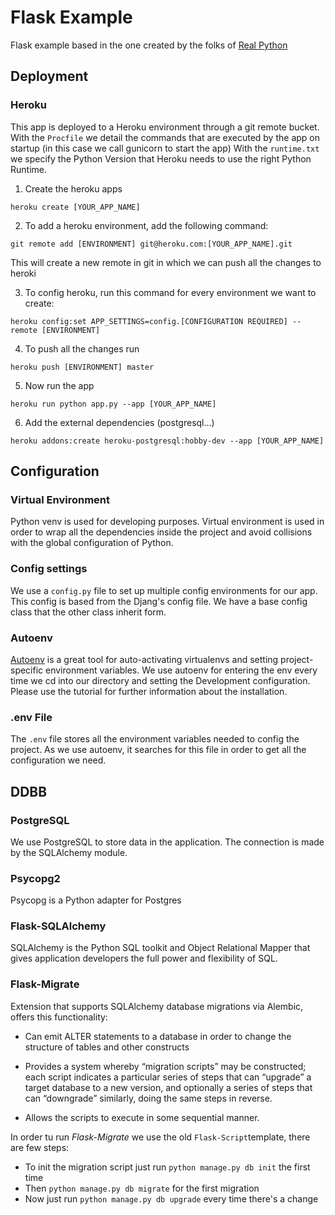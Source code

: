 # Flask Example

Flask example based in the one created by the folks of [Real Python](https://realpython.com/flask-by-example-part-1-project-setup/)


## Deployment

### Heroku
This app is deployed to a Heroku environment through a git remote bucket.
With the ```Procfile``` we detail the commands that are executed by the app on startup (in this case we call gunicorn to start the app)
With the ```runtime.txt``` we specify the Python Version that Heroku needs to use the right Python Runtime.

1. Create the heroku apps

```heroku create [YOUR_APP_NAME]```

2. To add a heroku environment, add the following command:

```git remote add [ENVIRONMENT] git@heroku.com:[YOUR_APP_NAME].git```

This will create a new remote in git in which we can push all the changes to heroki

3. To config heroku, run this command for every environment we want to create:

```heroku config:set APP_SETTINGS=config.[CONFIGURATION REQUIRED] --remote [ENVIRONMENT]```

4. To push all the changes run

```heroku push [ENVIRONMENT] master```

5. Now run the app

```heroku run python app.py --app [YOUR_APP_NAME]```

6. Add the external dependencies (postgresql...)

```heroku addons:create heroku-postgresql:hobby-dev --app [YOUR_APP_NAME]```

## Configuration

### Virtual Environment
Python venv is used for developing purposes. Virtual environment is used in order to wrap all the dependencies inside the project and avoid collisions with the global configuration of Python. 

### Config settings
We use a ```config.py``` file to set up multiple config environments for our app.
This config is based from the Djang's config file. We have a base config class that the other class inherit form.

### Autoenv
[Autoenv](https://github.com/inishchith/autoenv) is a great tool for auto-activating virtualenvs and setting project-specific environment variables.
We use autoenv for entering the env every time we cd into our directory and setting the Development configuration.
Please use the tutorial for further information about the installation.


### .env File
The ```.env``` file stores all the environment variables needed to config the project. As we use autoenv, it searches for this file in order to get all the configuration we need.

## DDBB

### PostgreSQL
We use PostgreSQL to store data in the application. The connection is made by the SQLAlchemy module.

### Psycopg2
Psycopg is a Python adapter for Postgres

### Flask-SQLAlchemy
SQLAlchemy is the Python SQL toolkit and Object Relational Mapper that gives application developers the full power and flexibility of SQL.

### Flask-Migrate
Extension that supports SQLAlchemy database migrations via Alembic, offers this functionality:

* Can emit ALTER statements to a database in order to change the structure of tables and other constructs

* Provides a system whereby “migration scripts” may be constructed; each script indicates a particular series of steps that can “upgrade” a target database to a new version, and optionally a series of steps that can “downgrade” similarly, doing the same steps in reverse.

* Allows the scripts to execute in some sequential manner.

In order tu run *Flask-Migrate* we use the old ```Flask-Script```template, there are few steps:

* To init the migration script just run ```python manage.py db init``` the first time 
* Then ```python manage.py db migrate``` for the first migration
* Now just run ```python manage.py db upgrade``` every time there's a change


